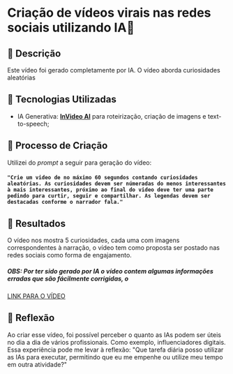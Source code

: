 # Criação de vídeos virais nas redes sociais utilizando IA🌌

## 📒 Descrição
Este vídeo foi gerado completamente por IA.
O vídeo aborda curiosidades aleatórias

## 🤖 Tecnologias Utilizadas
- IA Generativa: **[InVideo AI](https://invideo.io/)** para roteirização, criação de imagens e text-to-speech;

## 🧐 Processo de Criação
Utilizei do *prompt* a seguir para geração do vídeo:
#### `"Crie um video de no máximo 60 segundos contando curiosidades aleatórias. As curiosidades devem ser númeradas do menos interessantes à mais interessantes, próximo ao final do video deve ter uma parte pedindo para curtir, seguir e compartilhar. As legendas devem ser destacadas conforme o narrador fala."`

## 🚀 Resultados
O vídeo nos mostra 5 curiosidades, cada uma com imagens correspondentes à narração, o vídeo tem como proposta ser postado nas redes sociais como forma de engajamento.

##### OBS: Por ter sido gerado por IA o vídeo contem algumas informações erradas que são fácilmente corrigidas, o

[LINK PARA O VÍDEO](./invideo-ai-Video-teste-5-curiosidades.mp4)


## 💭 Reflexão
Ao criar esse vídeo, foi possível perceber o quanto as IAs podem ser úteis no dia a dia de vários profissionais. Como exemplo, influenciadores digitais. Essa experiência pode me levar à reflexão: "Que tarefa diária posso utilizar as IAs para executar, permitindo que eu me empenhe ou utilize meu tempo em outra atividade?"
